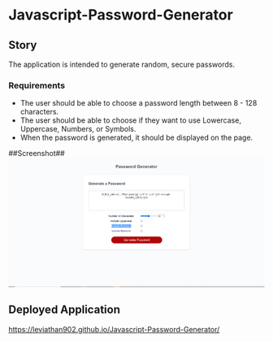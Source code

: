 # Javascript-Password-Generator

## Story <br>
The application is intended to generate random, secure passwords.

### Requirements ###
* The user should be able to choose a password length between 8 - 128 characters.
* The user should be able to choose if they want to use Lowercase, Uppercase, Numbers, or Symbols.
* When the password is generated, it should be displayed on the page.

##Screenshot##
![Screenshot 1](https://raw.githubusercontent.com/leviathan902/Javascript-Password-Generator/main/Assets/Screenshot.PNG)

## Deployed Application ##
https://leviathan902.github.io/Javascript-Password-Generator/
